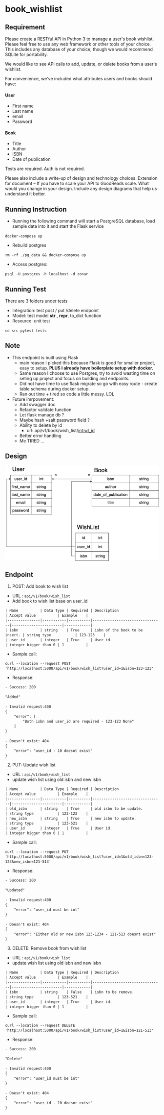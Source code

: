 # book_wishlist
## Requirement
Please create a RESTful API in Python 3 to manage a user's book wishlist. Please feel free to use any web framework or other tools of your choice. This includes any database of your choice, though we would recommend SQLite for portability.
 
We would like to see API calls to add, update, or delete books from a user's wishlist.
 
For convenience, we've included what attributes users and books should have:
####	User
  -	First name
  -	Last name
  -	email
  -	Password
####	Book
  -	Title
  -	Author
  -	ISBN
  -	Date of publication
 
Tests are required.
Auth is not required.
 
Please also include a write-up of design and technology choices.
Extension for document – If you have to scale your API to GoodReads scale. What would you change in your design. Include any design diagrams that help us understand it better.

## Running Instruction
- Running the following command will start a PostgreSQL database, load sample data into it and start the Flask service

`
docker-compose up
`
- Rebuild postgres

`
rm -rf ./pg_data && docker-compose up
`
- Access postgres:

`
psql -U postgres -h localhost -d zonar
`

## Running Test
There are 3 folders under tests
- Integration: test post / put /delete endpoint
- Model: test model __str__ , __repr__, to_dict function
- Resource: unit test

`
cd src
pytest tests
`

## Note
- This endpoint is built using Flask
  - main reason I picked this because Flask is good for smaller project, easy to setup. __PLUS I already have boilerplate setup with docker.__
  - Same reason I choose to use Postgres, try to avoid wasting time on seting up project and focus on building and endpoints.
  - Did not have time to use flask migrate so go with easy route - create table schema during docker setup.
  - Ran out time + tired so code a little messy. LOL
- Future imrpovement: 
  - Add swagger doc
  - Refactor validate function
  - Let flask manage db ?
  - Maybe hash +salt password field ? 
  - Ability to delete by id
    - url: api/v1/book/wish_list/<int:wl_id>
  - Better error handling
  - Me TIRED ...

## Design
![book_wish_list](./book_wish_list.png)

## Endpoint
1. POST: Add book to wish list
* URL : `api/v1/book/wish_list`
* Add book to wish list base on user_id
```
| Name          | Data Type | Required | Description                    | Accept value          | Example    |
|---------------|-----------|----------|--------------------------------|-----------------------|------------|
| isbn          | string    | True     | isbn of the book to be insert. | string type           | 123-123    |
| user_id       | integer   | True     | User id.                       | integer bigger than 0 | 1          |
```
* Sample call:
```
curl --location --request POST 'http://localhost:5000/api/v1/book/wish_list?user_id=1&isbn=123-123'
```
* Response:
```
- Success: 200

"Added"

- Invalid request:400
{
    "error": [
        "Both isbn and user_id are required - 123-123 None"
    ]
}

- Doesn't exist: 404
{
    "error": "user_id - 10 doesnt exist"
}
```

2. PUT: Update wish list
* URL : `api/v1/book/wish_list`
* update wish list using old isbn and new isbn
```
| Name          | Data Type | Required | Description                    | Accept value          | Example    |
|---------------|-----------|----------|--------------------------------|-----------------------|------------|
| old_isbn      | string    | True     | old isbn to be update.         | string type           | 123-123    |
| new_isbn      | string    | True     | new isbn to update.            | string type           | 123-521    |
| user_id       | integer   | True     | User id.                       | integer bigger than 0 | 1          |
```
* Sample call:
```
curl --location --request PUT 'http://localhost:5000/api/v1/book/wish_list?user_id=1&old_isbn=123-123&new_isbn=121-513'
```
* Response:
```
- Success: 200

"Updated"

- Invalid request:400
{
    "error": "user_id must be int"
}

- Doesn't exist: 404
{
    "error": "Either old or new isbn 123-1234 - 121-513 doesnt exist"
}
```

3. DELETE: Remove book from wish list
* URL : `api/v1/book/wish_list`
* update wish list using old isbn and new isbn
```
| Name          | Data Type | Required | Description                    | Accept value          | Example    |
|---------------|-----------|----------|--------------------------------|-----------------------|------------|
| isbn          | string    | False    | isbn to be remove.             | string type           | 123-521    |
| user_id       | integer   | True     | User id.                       | integer bigger than 0 | 1          |
```
* Sample call:
```
curl --location --request DELETE 'http://localhost:5000/api/v1/book/wish_list?user_id=1&isbn=121-513'
```
* Response:
```
- Success: 200

"Delete"

- Invalid request:400
{
    "error": "user_id must be int"
}

- Doesn't exist: 404
{
    "error": "user_id - 10 doesnt exist"
}
```
